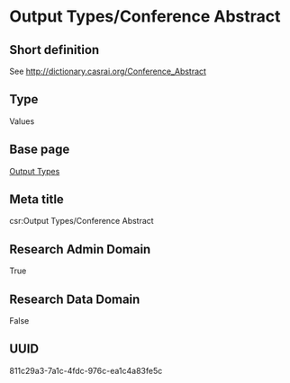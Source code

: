 # Output Types/Conference Abstract
## Short definition
See http://dictionary.casrai.org/Conference_Abstract
## Type
Values
## Base page
[Output Types](../../Picklists/Output%20Types.md)
## Meta title
csr:Output Types/Conference Abstract
## Research Admin Domain
True
## Research Data Domain
False
## UUID
811c29a3-7a1c-4fdc-976c-ea1c4a83fe5c
